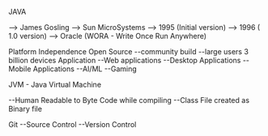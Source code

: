 JAVA

--> James Gosling
--> Sun MicroSystems
--> 1995 (Initial version)
--> 1996 ( 1.0 version)
--> Oracle (WORA - Write Once Run Anywhere)

Platform Independence
Open Source
--community build
--large users
3 billion devices
Application
--Web applications
--Desktop Applications
--Mobile Applications
--AI/ML
--Gaming


JVM - Java Virtual Machine

--Human Readable to Byte Code
while compiling
--Class File created as Binary file



Git 
--Source Control
--Version Control
